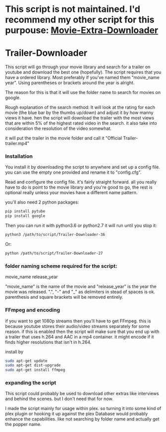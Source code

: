 # This script is not maintained. I'd recommend my other script for this purpouse: [Movie-Extra-Downloader](https://github.com/KBlixt/Movie-Extra-Downloader)

# Trailer-Downloader

This script will go through your movie library and search for a trailer on youtube and download the best one (hopefully).
The script requires that you have a ordered library. Most preferably if you've named them "movie_name year".
Using parentheses or brackets around the year is alright.

The reason for this is that it will use the folder name to search for movies on google.

Rough explanation of the search method:
It will look at the rating for each movie (the blue bar by the thumbs up/down) and adjust it by how manny views it have.
hen the script will download the trailer with the most views that are within 5% of the highest rated video in the search.
it also take into consideration the resolution of the video somewhat.

it will put the trailer in the movie folder and call it "Official Trailer-trailer.mp4"


### Installation

You install it by downloading the script to anywhere and set up a config file. you can use the empty one provided and
rename it to "config.cfg".

Read and configure the config file. it's fairly straight forward. all you really have to do is point to the movie 
library and you're good to go, the rest is optional really unless your movies have a different name pattern.

you'll also need 2 python packages:

```sh
pip install pytube
pip install google
```

Then you can run it with python3.6 or python2.7 it will run until you stop it:

```sh
python3 /path/to/script/Trailer-Downloader-36
```
Or:
```sh
python /path/to/script/Trailer-Downloader-27
```

### folder naming scheme required for the script:

movie_name release_year

"movie_name" is the name of the movie and "release_year" is the year the movie was released.
".", "-" and "\_" as delimiters in stead of spaces is ok. 
parenthesis and square brackets will be removed entirely.

### FFmpeg and encoding

if you want to get 1080p streams then you'll have to get FFmpeg. this is because youtube stores their
audio/video streams separately for some reason. if this is enabled then the script will make sure that you end up with a
trailer that uses h.264 and AAC in a mp4 container. it might encode if it finds higher resolutions that isn't in h.264.

install by

```sh
sudo apt-get update
sudo apt-get dist-upgrade
sudo apt-get install ffmpeg
```

### expanding the script

This script could probably be used to download other extras like interviews and behind the scenes. but I don't
need that for now. 

I made the script mainly for usage within plex. so turning it into some kind of plex plugin or hooking it up against the
plex Database would probably enhance the capabilities. like not searching by folder name and actually get the popper name.

